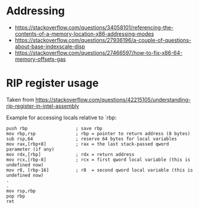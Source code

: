 # Addressing

* <https://stackoverflow.com/questions/34058101/referencing-the-contents-of-a-memory-location-x86-addressing-modes>
* <https://stackoverflow.com/questions/27936196/a-couple-of-questions-about-base-indexscale-disp>
* <https://stackoverflow.com/questions/27466597/how-to-fix-x86-64-memory-offsets-gas>

# RIP register usage

Taken from <https://stackoverflow.com/questions/42215105/understanding-rip-register-in-intel-assembly>


Example for accessing locals relative to `rbp:

```armasm
push rbp                  ; save rbp
mov rbp,rsp               ; rbp = pointer to return address (8 bytes)
sub rsp,64                ; reserve 64 bytes for local variables
mov rax,[rbp+8]           ; rax = the last stack-passed qword parameter (if any)
mov rdx,[rbp]             ; rdx = return address
mov rcx,[rbp-8]           ; rcx = first qword local variable (this is undefined now)
mov r8, [rbp-16]          ; r8  = second qword local variable (this is undefined now)
.
.
mov rsp,rbp
pop rbp
ret
```


